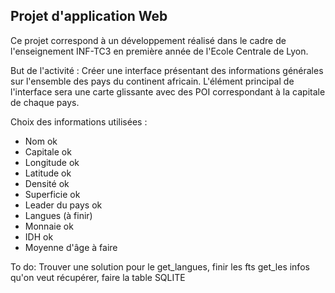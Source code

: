 ## Projet d'application Web 

Ce projet correspond à un développement réalisé dans le cadre de l'enseignement INF-TC3 en première année de l'Ecole Centrale de Lyon.

But de l'activité : 
Créer une interface présentant des informations générales sur l'ensemble des pays du continent africain. L'élément principal de l'interface sera une carte glissante avec des POI correspondant à la capitale de chaque pays.

Choix des informations utilisées : 
 - Nom ok
 - Capitale ok
 - Longitude ok
 - Latitude ok
 - Densité ok
 - Superficie ok
 - Leader du pays ok
 - Langues (à finir)
 - Monnaie ok
 - IDH ok
 - Moyenne d'âge à faire
 
 To do: Trouver une solution pour le get_langues, finir les fts get_les infos qu'on veut récupérer, faire la table SQLITE 

